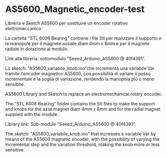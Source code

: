 # AS5600_Magnetic_encoder-test

Libreria e Sketch AS5600 per sostituire un encoder rotativo elettromeccanico. 

La cartella "STL 6006 Bearing" contiene i file Stl per realizzare il supporto e le manopole per il magnete assiale diam 4mm x 8mm e per il magnete radiale in dotazione al modulo.

Link alla libreria: sottomodulo "Seeed_Arduino_AS5600 @ 40f4391".

Lo  sketch: "AS5600_variabile_knob.ino"che incrementa una variabile Var tramite l'encoder magnetico AS5600, con possibilità di variare il passo incrementale e la soglia di variazione, rendendo la manopola più o meno sensibile.

AS5600 Library and Sketch to replace an electromechanical rotary encoder.

The "STL 6006 Bearing" folder contains the Stl files to make the support and knobs for the axial magnet diam 4mm x 8mm and for the radial magnet supplied with the module.

Library link: Sub-module "Seeed_Arduino_AS5600 @ 40f4391". 

The sketch: "AS5600_variabile_knob.ino" that increases a variable Var by means of the AS5600 magnetic encoder, with the possibility of varying the incremental step and the variation threshold, making the knob more or less sensitive.
